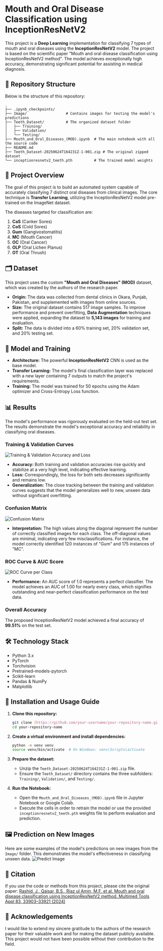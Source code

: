 # Mouth and Oral Disease Classification using InceptionResNetV2

This project is a **Deep Learning** implementation for classifying 7 types of mouth and oral diseases using the **InceptionResNetV2** model. The project is based on the scientific paper "Mouth and oral disease classification using InceptionResNetV2 method". The model achieves exceptionally high accuracy, demonstrating significant potential for assisting in medical diagnosis.

## 📂 Repository Structure

Below is the structure of this repository:

```
.
├── .ipynb_checkpoints/
├── Image/                  # Contains images for testing the model's predictions
├── Teeth_Dataset/          # The organized dataset folder
│   ├── Training/
│   ├── Validation/
│   └── Testing/
├── Mouth_and_Oral_Diseases_(MOD).ipynb  # The main notebook with all the source code
├── README.md
├── Teeth_Dataset-20250624T164231Z-1-001.zip # The original zipped dataset
└── inceptionresnetv2_teeth.pth          # The trained model weights
```

## 📝 Project Overview

The goal of this project is to build an automated system capable of accurately classifying 7 distinct oral diseases from clinical images. The core technique is **Transfer Learning**, utilizing the InceptionResNetV2 model pre-trained on the ImageNet dataset.

The diseases targeted for classification are:

1.  **CaS** (Canker Sores)
2.  **CoS** (Cold Sores)
3.  **Gum** (Gangivostomatitis)
4.  **MC** (Mouth Cancer)
5.  **OC** (Oral Cancer)
6.  **OLP** (Oral Lichen Planus)
7.  **OT** (Oral Thrush)

## 🗂️ Dataset

This project uses the custom **"Mouth and Oral Diseases" (MOD)** dataset, which was created by the authors of the research paper.

- **Origin:** The data was collected from dental clinics in Okara, Punjab, Pakistan, and supplemented with images from online sources.
- **Size:** The original dataset contains 517 image samples. To improve performance and prevent overfitting, **Data Augmentation** techniques were applied, expanding the dataset to **5,143 images** for training and evaluation.
- **Split:** The data is divided into a 60% training set, 20% validation set, and 20% testing set.

## 🤖 Model and Training

- **Architecture:** The powerful **InceptionResNetV2** CNN is used as the base model.
- **Transfer Learning:** The model's final classification layer was replaced with a new layer containing 7 outputs to match the project's requirements.
- **Training:** The model was trained for 50 epochs using the Adam optimizer and Cross-Entropy Loss function.

## 📊 Results

The model's performance was rigorously evaluated on the held-out test set. The results demonstrate the model's exceptional accuracy and reliability in classifying oral diseases.

### Training & Validation Curves

![Training & Validation Accuracy and Loss](Image/Training&Validation.png)

- **Accuracy:** Both training and validation accuracies rise quickly and stabilize at a very high level, indicating effective learning.
- **Loss:** Correspondingly, the loss for both sets decreases significantly and remains low.
- **Generalization:** The close tracking between the training and validation curves suggests that the model generalizes well to new, unseen data without significant overfitting.

### Confusion Matrix

![Confusion Matrix](Image/Confusion_matrix.png)

- **Interpretation:** The high values along the diagonal represent the number of correctly classified images for each class. The off-diagonal values are minimal, indicating very few misclassifications. For instance, the model correctly identified 120 instances of "Gum" and 175 instances of "MC".

### ROC Curve & AUC Score

![ROC Curve per Class](Image/ROC.png)

- **Performance:** An AUC score of 1.0 represents a perfect classifier. The model achieves an AUC of 1.00 for nearly every class, which signifies outstanding and near-perfect classification performance on the test data.

### Overall Accuracy

The proposed InceptionResNetV2 model achieved a final accuracy of **99.51%** on the test set.

## 🛠️ Technology Stack

- Python 3.x
- PyTorch
- Torchvision
- Pretrained-models-pytorch
- Scikit-learn
- Pandas & NumPy
- Matplotlib

## 🚀 Installation and Usage Guide

1.  **Clone this repository:**

    ```bash
    git clone [https://github.com/your-username/your-repository-name.git](https://github.com/your-username/your-repository-name.git)
    cd your-repository-name
    ```

2.  **Create a virtual environment and install dependencies:**

    ```bash
    python -m venv venv
    source venv/bin/activate  # On Windows: venv\Scripts\activate
    ```

3.  **Prepare the dataset:**

    - Unzip the `Teeth_Dataset-20250624T164231Z-1-001.zip` file.
    - Ensure the `Teeth_Dataset/` directory contains the three subfolders: `Training/`, `Validation/`, and `Testing/`.

4.  **Run the Notebook:**
    - Open the `Mouth_and_Oral_Diseases_(MOD).ipynb` file in Jupyter Notebook or Google Colab.
    - Execute the cells in order to retrain the model or use the provided `inceptionresnetv2_teeth.pth` weights file to perform evaluation and prediction.

## 🖼️ Prediction on New Images

Here are some examples of the model's predictions on new images from the `Image/` folder. This demonstrates the model's effectiveness in classifying unseen data.
![Predict Image](Image/Predict_Image.png)

## 📜 Citation

If you use the code or methods from this project, please cite the original paper:
[Rashid, J., Qaisar, B.S., Riaz ul Amin, M.F. et al. Mouth and oral disease classification using InceptionResNetV2 method. Multimed Tools Appl 83, 33903–33921 (2024)](https://doi.org/10.1007/s11042-023-16776-x)

## 🙏 Acknowledgements

I would like to extend my sincere gratitude to the authors of the research paper for their valuable work and for making the dataset publicly available. This project would not have been possible without their contribution to the field.
